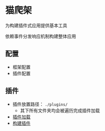 # 猫爬架

为构建插件式应用提供基本工具

依赖事件分发响应机制构建整体应用

## 配置

- 框架配置
- 插件配置

## 插件

- 插件放置路径： `./plugins/`
  - 其下所有文件夹均会被遍历完成插件加载
- [插件加载](./docs/PluginLoad.md)
- [构建插件](./docs/PluginBuild.md)

